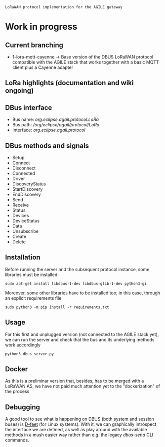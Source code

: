 
`LoRaWAN protocol implementation for the AGILE gateway`

# Work in progress
## Current branching

- 1-lora-mqtt-cayenne &rarr; Base version of the DBUS LoRaWAN protocol compatible with the AGILE stack that works together with a basic MQTT client plus a Cayenne adapter


## LoRa highlights (documentation and wiki ongoing)

## DBus interface
- Bus name: *org.eclipse.agail.protocol.LoRa*
- Bus path: */org/eclipse/agail/protocol/LoRa*
- Interface: *org.eclipse.agail.protocol*

## DBus methods and signals

- Setup
- Connect 
- Disconnect
- Connected
- Driver
- DiscoveryStatus
- StartDiscovery
- EndDiscovery
- Send
- Receive
- Status
- Devices
- DeviceStatus
- Data
- Unsubscribe
- Create
- Delete


## Installation

Before running the server and the subsequent protocol instance, some libraries must be installed: 

`sudo apt-get install libdbus-1-dev libdbus-glib-1-dev python3-gi`

Moreover, some other libraries have to be installed too; in this case, through an explicit requirements file

`sudo python3 -m pip install -r requirements.txt`

## Usage

For this first and unplugged version (not connected to the AGILE stack yet), we can run the server and check that the bus and its underlying methods work accordingly

`python3 dbus_server.py`

## Docker 

As this is a preliminar version that, besides, has to be merged with a LoRaWAN AS, we have not paid much attention yet to the "dockerization" of the process

## Debugging

A good tool to see what is happening on DBUS (both system and session buses) is [D-feet](https://github.com/GNOME/d-feet) (for Linux systems). With it, we can graphically introspect the interface we are defined, as well as play around with the available methods in a mush easier way rather than e.g. the legacy *dbus-send* CLI commands.